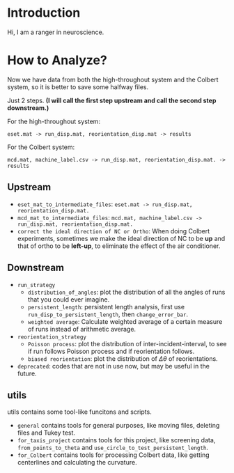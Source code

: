 # Introduction

Hi, I am a ranger in neuroscience.



# How to Analyze?

Now we have data from both the high-throughout system and the Colbert system, so it is better to save some halfway files.

Just 2 steps. **(I will call the first step upstream and call the second step downstream.)**

For the high-throughout system:

`eset.mat -> run_disp.mat, reorientation_disp.mat -> results`

For the Colbert system:

`mcd.mat, machine_label.csv -> run_disp.mat, reorientation_disp.mat. -> results`



## Upstream

* `eset_mat_to_intermediate_files`: `eset.mat -> run_disp.mat, reorientation_disp.mat.`
* `mcd_mat_to_intermediate_files`: `mcd.mat, machine_label.csv -> run_disp.mat, reorientation_disp.mat.`
* `correct the ideal direction of NC or Ortho`: When doing Colbert experiments, sometimes we make the ideal direction of NC to be **up** and that of ortho to be **left-up**, to eliminate the effect of the air conditioner.



## Downstream

* `run_strategy`
  * `distribution_of_angles`: plot the distribution of all the angles of runs that you could ever imagine.
  * `persistent_length`: persistent length analysis, first use `run_disp_to_persistent_length`, then `change_error_bar`.
  * `weighted average`: Calculate weighted average of a certain measure of runs instead of arithmetic average.
* `reorientation_strategy`
  * `Poisson process`: plot the distribution of inter-incident-interval, to see if run follows Poisson process and if reorientation follows.
  * `biased reorientation`: plot the distribution of $\Delta \theta$ of reorientations.
* `deprecated`: codes that are not in use now, but may be useful in the future.



## utils

utils contains some tool-like funcitons and scripts.

* `general` contains tools for general purposes, like moving files, deleting files and Tukey test.
* `for_taxis_project` contains tools for this project, like screening data, `from_points_to_theta` and `use_circle_to_test_persistent_length`.
* `for_Colbert` contains tools for processing Colbert data, like getting centerlines and calculating the curvature.
